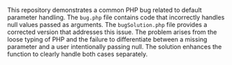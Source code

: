 This repository demonstrates a common PHP bug related to default parameter handling. The `bug.php` file contains code that incorrectly handles null values passed as arguments. The `bugSolution.php` file provides a corrected version that addresses this issue.  The problem arises from the loose typing of PHP and the failure to differentiate between a missing parameter and a user intentionally passing null.  The solution enhances the function to clearly handle both cases separately.